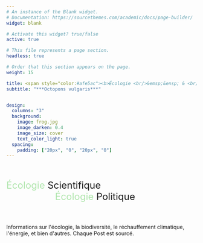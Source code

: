 ```yaml
---
# An instance of the Blank widget.
# Documentation: https://sourcethemes.com/academic/docs/page-builder/
widget: blank

# Activate this widget? true/false
active: true

# This file represents a page section.
headless: true

# Order that this section appears on the page.
weight: 15

title: <span style="color:#afe5ac"><b>Écologie <br/>&emsp;&ensp; & <br/> Entropie<b/></span>
subtitle: "***Octopons vulgaris***"


design:
  columns: "3"
  background:
    image: frog.jpg
    image_darken: 0.4
    image_size: cover 
    text_color_light: true
  spacing:
    padding: ["20px", "0", "20px", "0"]
---
```




<br/>


<p style="font-size:180%;"><span style="color:#afe5ac">Écologie</span> Scientifique<br/>  &emsp; &emsp; &emsp; &emsp; <span style="color:#afe5ac">Écologie</span> Politique<p/>


<br/>

Informations sur l'écologie, la biodiversité, le réchauffement climatique, l'énergie, et bien d'autres. Chaque Post est sourcé. 


